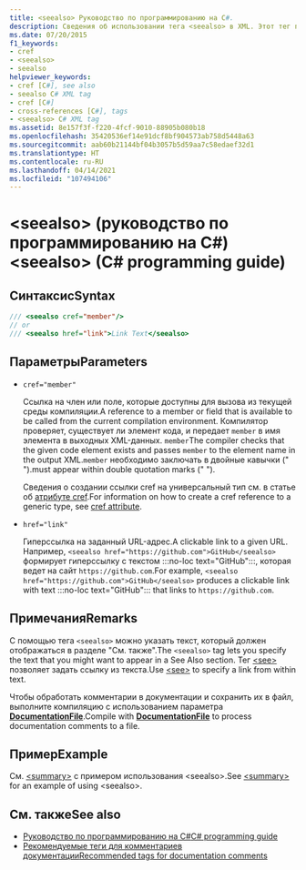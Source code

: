 ```yaml
---
title: <seealso> Руководство по программированию на C#.
description: Сведения об использовании тега <seealso> в XML. Этот тег позволяет указать текст, который должен отображаться в разделе "См. также".
ms.date: 07/20/2015
f1_keywords:
- cref
- <seealso>
- seealso
helpviewer_keywords:
- cref [C#], see also
- seealso C# XML tag
- cref [C#]
- cross-references [C#], tags
- <seealso> C# XML tag
ms.assetid: 8e157f3f-f220-4fcf-9010-88905b080b18
ms.openlocfilehash: 35420536ef14e91dcf8bf904573ab758d5448a63
ms.sourcegitcommit: aab60b21144bf04b3057b5d59aa7c58edaef32d1
ms.translationtype: HT
ms.contentlocale: ru-RU
ms.lasthandoff: 04/14/2021
ms.locfileid: "107494106"
---
```

# <a name="seealso-c-programming-guide"></a><span data-ttu-id="abc28-105">\<seealso> (руководство по программированию на C#)</span><span class="sxs-lookup"><span data-stu-id="abc28-105">\<seealso> (C# programming guide)</span></span>

## <a name="syntax"></a><span data-ttu-id="abc28-106">Синтаксис</span><span class="sxs-lookup"><span data-stu-id="abc28-106">Syntax</span></span>

```csharp
/// <seealso cref="member"/>
// or
/// <seealso href="link">Link Text</seealso>
```

## <a name="parameters"></a><span data-ttu-id="abc28-107">Параметры</span><span class="sxs-lookup"><span data-stu-id="abc28-107">Parameters</span></span>

- `cref="member"`

  <span data-ttu-id="abc28-108">Ссылка на член или поле, которые доступны для вызова из текущей среды компиляции.</span><span class="sxs-lookup"><span data-stu-id="abc28-108">A reference to a member or field that is available to be called from the current compilation environment.</span></span> <span data-ttu-id="abc28-109">Компилятор проверяет, существует ли элемент кода, и передает `member` в имя элемента в выходных XML-данных. `member`</span><span class="sxs-lookup"><span data-stu-id="abc28-109">The compiler checks that the given code element exists and passes `member` to the element name in the output XML.`member`</span></span> <span data-ttu-id="abc28-110">необходимо заключать в двойные кавычки (" ").</span><span class="sxs-lookup"><span data-stu-id="abc28-110">must appear within double quotation marks (" ").</span></span>

  <span data-ttu-id="abc28-111">Сведения о создании ссылки cref на универсальный тип см. в статье об [атрибуте cref](./cref-attribute.md).</span><span class="sxs-lookup"><span data-stu-id="abc28-111">For information on how to create a cref reference to a generic type, see [cref attribute](./cref-attribute.md).</span></span>

- `href="link"`

  <span data-ttu-id="abc28-112">Гиперссылка на заданный URL-адрес.</span><span class="sxs-lookup"><span data-stu-id="abc28-112">A clickable link to a given URL.</span></span> <span data-ttu-id="abc28-113">Например, `<seealso href="https://github.com">GitHub</seealso>` формирует гиперссылку с текстом :::no-loc text="GitHub":::, которая ведет на сайт `https://github.com`.</span><span class="sxs-lookup"><span data-stu-id="abc28-113">For example, `<seealso href="https://github.com">GitHub</seealso>` produces a clickable link with text :::no-loc text="GitHub"::: that links to `https://github.com`.</span></span>

## <a name="remarks"></a><span data-ttu-id="abc28-114">Примечания</span><span class="sxs-lookup"><span data-stu-id="abc28-114">Remarks</span></span>

<span data-ttu-id="abc28-115">С помощью тега `<seealso>` можно указать текст, который должен отображаться в разделе "См. также".</span><span class="sxs-lookup"><span data-stu-id="abc28-115">The `<seealso>` tag lets you specify the text that you might want to appear in a See Also section.</span></span> <span data-ttu-id="abc28-116">Тег [\<see>](./see.md) позволяет задать ссылку из текста.</span><span class="sxs-lookup"><span data-stu-id="abc28-116">Use [\<see>](./see.md) to specify a link from within text.</span></span>

<span data-ttu-id="abc28-117">Чтобы обработать комментарии в документации и сохранить их в файл, выполните компиляцию с использованием параметра [**DocumentationFile**](../../language-reference/compiler-options/output.md#documentationfile).</span><span class="sxs-lookup"><span data-stu-id="abc28-117">Compile with [**DocumentationFile**](../../language-reference/compiler-options/output.md#documentationfile) to process documentation comments to a file.</span></span>

## <a name="example"></a><span data-ttu-id="abc28-118">Пример</span><span class="sxs-lookup"><span data-stu-id="abc28-118">Example</span></span>

<span data-ttu-id="abc28-119">См. [\<summary>](./summary.md) с примером использования \<seealso>.</span><span class="sxs-lookup"><span data-stu-id="abc28-119">See [\<summary>](./summary.md) for an example of using \<seealso>.</span></span>

## <a name="see-also"></a><span data-ttu-id="abc28-120">См. также</span><span class="sxs-lookup"><span data-stu-id="abc28-120">See also</span></span>

- [<span data-ttu-id="abc28-121">Руководство по программированию на C#</span><span class="sxs-lookup"><span data-stu-id="abc28-121">C# programming guide</span></span>](../index.md)
- [<span data-ttu-id="abc28-122">Рекомендуемые теги для комментариев документации</span><span class="sxs-lookup"><span data-stu-id="abc28-122">Recommended tags for documentation comments</span></span>](./recommended-tags-for-documentation-comments.md)
